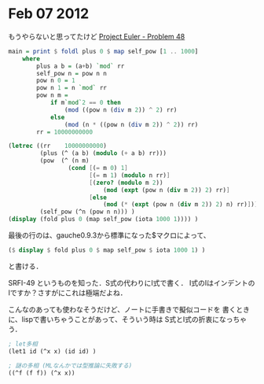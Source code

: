 # Feb 07 2012

もうやらないと思ってたけど
[Project Euler - Problem 48](http://projecteuler.net/problem=48)


```haskell
main = print $ foldl plus 0 $ map self_pow [1 .. 1000]
    where
        plus a b = (a+b) `mod` rr
        self_pow n = pow n n
        pow n 0 = 1
        pow n 1 = n `mod` rr
        pow n m =
            if m`mod`2 == 0 then
                (mod ((pow n (div m 2)) ^ 2) rr)
            else
                (mod (n * ((pow n (div m 2)) ^ 2)) rr)
        rr = 10000000000
```

```scheme
(letrec ((rr    10000000000)
         (plus (^ (a b) (modulo (+ a b) rr)))
         (pow  (^ (n m)
                 (cond [(= m 0) 1]
                       [(= m 1) (modulo n rr)]
                       [(zero? (modulo m 2))
                           (mod (expt (pow n (div m 2)) 2) rr)]
                       [else
                           (mod (* (expt (pow n (div m 2)) 2) n) rr)])))
         (self_pow (^n (pow n n))) )
(display (fold plus 0 (map self_pow (iota 1000 1)))) )
```

最後の行のは、gauche0.9.3から標準になった$マクロによって、

```scheme
($ display $ fold plus 0 $ map self_pow $ iota 1000 1) )
```

と書ける．

SRFI-49 というものを知った．S式の代わりにI式で書く．
I式のIはインデントのIですか？さすがにこれは極端だよね．

こんなのあっても使わなそうだけど、ノートに手書きで擬似コードを
書くときに、lispで書いちゃうことがあって、そういう時は
S式とI式の折衷になっちゃう．

```scheme
; let多相
(let1 id (^x x) (id id) )

; 謎の多相 (MLなんかでは型推論に失敗する)
((^f (f f)) (^x x))
```
